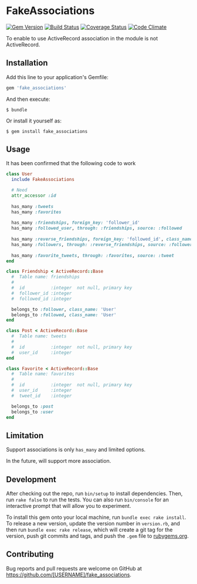 # FakeAssociations
[![Gem Version](https://badge.fury.io/rb/fake_associations.svg)](http://badge.fury.io/rb/fake_associations)
[![Build Status](https://travis-ci.org/tsuwatch/fake_associations.svg?branch=master)](https://travis-ci.org/tsuwatch/fake_associations)
[![Coverage Status](https://coveralls.io/repos/tsuwatch/fake_associations/badge.svg?branch=master&service=github)](https://coveralls.io/github/tsuwatch/fake_associations?branch=master)
[![Code Climate](https://codeclimate.com/github/tsuwatch/fake_associations/badges/gpa.svg)](https://codeclimate.com/github/tsuwatch/fake_associations)

To enable to use ActiveRecord association in the module is not ActiveRecord.

## Installation

Add this line to your application's Gemfile:

```ruby
gem 'fake_associations'
```

And then execute:

    $ bundle

Or install it yourself as:

    $ gem install fake_associations

## Usage

It has been confirmed that the following code to work

```ruby
class User
  include FakeAssociations

  # Need
  attr_accessor :id
	
  has_many :tweets
  has_many :favorites
	
  has_many :friendships, foreign_key: 'follower_id'
  has_many :followed_user, through: :friendships, source: :followed
	
  has_many :reverse_friendships, foreign_key: 'followed_id', class_name: 'Friendship'
  has_many :followers, through: :reverse_friendships, source: :follower
	
  has_many :favorite_tweets, through: :favorites, source: :tweet
end

class Friendship < ActiveRecord::Base
  #  Table name: friendships
  #
  #  id          :integer  not null, primary key
  #  follower_id :integer
  #  followed_id :integer

  belongs_to :follower, class_name: 'User'
  belongs_to :followed, class_name: 'User'
end

class Post < ActiveRecord::Base
  #  Table name: tweets
  #
  #  id          :integer  not null, primary key
  #  user_id     :integer
end

class Favorite < ActiveRecord::Base
  #  Table name: favorites
  #
  #  id          :integer  not null, primary key
  #  user_id     :integer
  #  tweet_id    :integer

  belongs_to :post
  belongs_to :user
end
```

## Limitation

Support associations is only `has_many` and limited options.

In the future, will support more association.

## Development

After checking out the repo, run `bin/setup` to install dependencies. Then, run `rake false` to run the tests. You can also run `bin/console` for an interactive prompt that will allow you to experiment.

To install this gem onto your local machine, run `bundle exec rake install`. To release a new version, update the version number in `version.rb`, and then run `bundle exec rake release`, which will create a git tag for the version, push git commits and tags, and push the `.gem` file to [rubygems.org](https://rubygems.org).

## Contributing

Bug reports and pull requests are welcome on GitHub at https://github.com/[USERNAME]/fake_associations.

